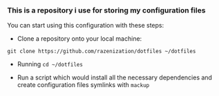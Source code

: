 ### This is a repository i use for storing my configuration files

You can start using this configuration with these steps:

- Clone a repository onto your local machine:

`git clone https://github.com/razenization/dotfiles ~/dotfiles`

- Running `cd ~/dotfiles`

- Run a script which would install all the necessary dependencies and create configuration files symlinks with `mackup`
